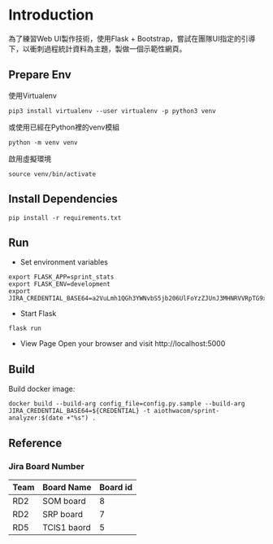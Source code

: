# Introduction
為了練習Web UI製作技術，使用Flask + Bootstrap，嘗試在團隊UI指定的引導下，以衝刺過程統計資料為主題，製做一個示範性網頁。

## Prepare Env

使用Virtualenv

`
pip3 install virtualenv --user
virtualenv -p python3 venv
`

或使用已經在Python裡的venv模組
```
python -m venv venv
```

啟用虛擬環境

```
source venv/bin/activate
```

## Install Dependencies

```
pip install -r requirements.txt
```

## Run

- Set environment variables

```
export FLASK_APP=sprint_stats
export FLASK_ENV=development
export JIRA_CREDENTIAL_BASE64=a2VuLmh1QGh3YWNvbS5jb206UlFoYzZJUnJ3MHNRVVRpTG9xdnY3QkZD
```

- Start Flask

```
flask run
```

- View Page
Open your browser and visit http://localhost:5000

## Build

Build docker image:

```
docker build --build-arg config_file=config.py.sample --build-arg JIRA_CREDENTIAL_BASE64=${CREDENTIAL} -t aiothwacom/sprint-analyzer:$(date +"%s") .
```

## Reference

### Jira Board Number

|Team|Board Name|Board id|
|---|---|---|
|RD2|SOM board|8|
|RD2|SRP board|7|
|RD5|TCIS1 baord|5|
